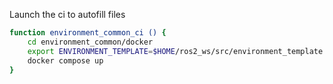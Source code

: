 
Launch the ci to autofill files
```sh
function environment_common_ci () {
    cd environment_common/docker
    export ENVIRONMENT_TEMPLATE=$HOME/ros2_ws/src/environment_template
    docker compose up
}
```

